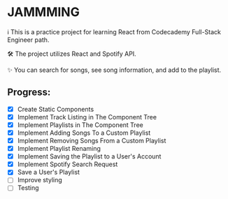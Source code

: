 # JAMMMING
ℹ️ This is a practice project for learning React from Codecademy Full-Stack Engineer path.

🛠 The project utilizes React and Spotify API.

✨ You can search for songs, see song information, and add to the playlist.

## Progress:

  - [x] Create Static Components
  - [x] Implement Track Listing in The Component Tree
  - [x] Implement Playlists in The Component Tree
  - [x] Implement Adding Songs To a Custom Playlist
  - [x] Implement Removing Songs From a Custom Playlist
  - [x] Implement Playlist Renaming
  - [x] Implement Saving the Playlist to a User's Account
  - [x] Implement Spotify Search Request
  - [x] Save a User's Playlist
  - [ ] Improve styling
  - [ ] Testing